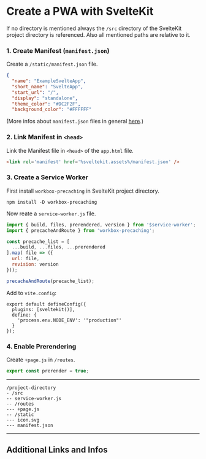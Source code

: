 # Create a PWA with SvelteKit

If no directory is mentioned always the `/src` directory of the SvelteKit project directory is referenced. Also all mentioned paths are relative to it.

### 1. Create Manifest (`manifest.json`)

Create a `/static/manifest.json` file. 

```json
{
  "name": "ExampleSvelteApp",
  "short_name": "SvelteApp",
  "start_url": "/",
  "display": "standalone",
  "theme_color": "#DC2F2F",
  "background_color": "#FFFFFF"
```

(More infos about `manifest.json` files in general [here](https://developer.mozilla.org/en-US/docs/Web/Progressive_web_apps/Manifest).)

### 2. Link Manifest in `<head>`

Link the Manifest file in `<head>` of the `app.html` file.

```html
<link rel='manifest' href='%sveltekit.assets%/manifest.json' />
```

### 3. Create a Service Worker

First install `workbox-precaching` in SvelteKit project directory.

```
npm install -D workbox-precaching
```

Now reate a `service-worker.js` file.

```js
import { build, files, prerendered, version } from '$service-worker';
import { precacheAndRoute } from 'workbox-precaching';

const precache_list = [
  ...build, ...files, ...prerendered
].map( file => ({
  url: file,
  revision: version
}));

precacheAndRoute(precache_list);
```

Add to `vite.config`:

```
export default defineConfig({
  plugins: [sveltekit()],
  define: {
    'process.env.NODE_ENV': '"production"'
  }
});
```

### 4. Enable Prerendering

Create `+page.js` in `/routes`.

```js
export const prerender = true;
```
---

```
/project-directory
- /src
-- service-worker.js
-- /routes
--- +page.js
-- /static
--- icon.svg
--- manifest.json
```

---

## Additional Links and Infos
